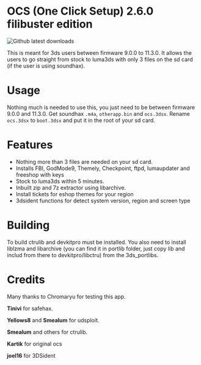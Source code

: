 # OCS (One Click Setup) 2.6.0 filibuster edition
![Github latest downloads](https://img.shields.io/github/downloads/rashevskyv/ocs/total.svg)

This is meant for 3ds users between firmware 9.0.0 to 11.3.0. It allows the users to go straight from stock to luma3ds with only 3 files on the sd card (if the user is using soundhax).

# Usage

Nothing much is needed to use this, you just need to be between firmware 9.0.0 and 11.3.0. Get soundhax `.m4a`, `otherapp.bin` and `ocs.3dsx`. Rename `ocs.3dsx` to `boot.3dsx` and put it in the root of your sd card. 

# Features

* Nothing more than 3 files are needed on your sd card.
* Installs FBI, GodMode9, Themely, Checkpoint, ftpd, lumaupdater and freeshop with keys
* Stock to luma3ds within 5 minutes.
* Inbuilt zip and 7z extractor using libarchive.
* Install tickets for eshop themes for your region
* 3dsident functions for detect system version, region and screen type 

# Building

To build ctrulib and devkitpro must be installed.
You also need to install liblzma and libarchive (you can find it in portlib folder, just copy lib and includ from there to devkitpro/libctru) from the 3ds_portlibs.

# Credits

Many thanks to Chromaryu for testing this app.

**Tinivi** for safehax.

**Yellows8** and **Smealum** for udsploit.

**Smealum** and others for ctrulib.

**Kartik** for original ocs

**joel16** for 3DSident